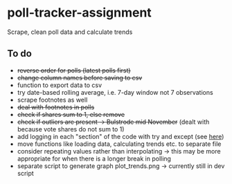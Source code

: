 # poll-tracker-assignment
Scrape, clean poll data and calculate trends

## To do

- ~~reverse order for polls (latest polls first)~~
- ~~change column names before saving to csv~~
- function to export data to csv
- try date-based rolling average, i.e. 7-day window not 7 observations
- scrape footnotes as well
- ~~deal with footnotes in polls~~
- ~~check if shares sum to 1, else remove~~
- ~~check if outliers are present -> Bulstrode mid November~~ (dealt with because vote shares do not sum to 1)
- add logging in each "section" of the code with try and except (see [here](https://medium.com/@rahulkumar_33287/logger-error-versus-logger-exception-4113b39beb4b))
- move functions like loading data, calculating trends etc. to separate file
- consider repeating values rather than interpolating -> this may be more appropriate for when there is a longer break in polling
- separate script to generate graph plot_trends.png -> currently still in dev script



